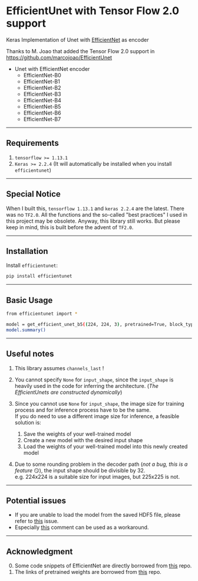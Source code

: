 # EfficientUnet with Tensor Flow 2.0 support

Keras Implementation of Unet with [EfficientNet](https://arxiv.org/abs/1905.11946) as encoder

Thanks to M. Joao that added the Tensor Flow 2.0 support in https://github.com/marcojoao/EfficientUnet

- Unet with EfficientNet encoder
  - EfficientNet-B0
  - EfficientNet-B1
  - EfficientNet-B2
  - EfficientNet-B3
  - EfficientNet-B4
  - EfficientNet-B5
  - EfficientNet-B6
  - EfficientNet-B7
---
## Requirements
1. `tensorflow >= 1.13.1`
2. `Keras >= 2.2.4` (It will automatically be installed when you install `efficientunet`)

---
## Special Notice
When I built this, `tensorflow 1.13.1` and `keras 2.2.4` are the latest. There was no `TF2.0`. All the functions and the so-called "best practices" I used in this project may be obsolete. Anyway, this library still works. But please keep in mind, this is built before the advent of `TF2.0`.

---
## Installation
Install `efficientunet`:

```bash
pip install efficientunet
```

---
## Basic Usage

```bash
from efficientunet import *

model = get_efficient_unet_b5((224, 224, 3), pretrained=True, block_type='transpose', concat_input=True)
model.summary()

```

---
## Useful notes
1. This library assumes `channels_last` !
2. You cannot specify `None` for `input_shape`, since the `input_shape` is heavily used in the code for inferring
the architecture. (*The EfficientUnets are constructed dynamically*)
3. Since you cannot use `None` for `input_shape`, the image size for training process and for inference process
have to be the same.  
If you do need to use a different image size for inference, a feasible solution is:
    1. Save the weights of your well-trained model
    2. Create a new model with the desired input shape
    3. Load the weights of your well-trained model into this newly created model

4. Due to some rounding problem in the decoder path (*not a bug, this is a feature* :smirk:), the input shape should be 
divisible by 32.  
e.g. 224x224 is a suitable size for input images, but 225x225 is not.

---
## Potential issues
- If you are unable to load the model from the saved HDF5 file, please refer to 
[this](https://github.com/keras-team/keras/issues/3867) issue.  
- Especially [this](https://github.com/keras-team/keras/issues/3867#issuecomment-313336090) comment can be used as a workaround.

---
## Acknowledgment
0. Some code snippets of EfficientNet are directly borrowed from [this](https://github.com/mingxingtan/efficientnet) repo.
1. The links of pretrained weights are borrowed from [this](https://github.com/qubvel/efficientnet) repo.
